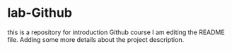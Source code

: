 # lab-Github
this is a repository for introduction Github course
I am editing the README file. Adding some more details about the project description.
